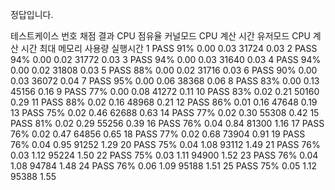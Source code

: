 정답입니다.

테스트케이스 번호	채점 결과	CPU 점유율	커널모드 CPU 계산 시간	유저모드 CPU 계산 시간	최대 메모리 사용량	실행시간
1	PASS	91%	0.00	0.03	31724	0.03
2	PASS	94%	0.00	0.02	31772	0.03
3	PASS	94%	0.00	0.03	31640	0.03
4	PASS	94%	0.00	0.02	31808	0.03
5	PASS	88%	0.00	0.02	31716	0.03
6	PASS	90%	0.00	0.03	36072	0.04
7	PASS	95%	0.00	0.06	38368	0.06
8	PASS	83%	0.00	0.13	45156	0.16
9	PASS	77%	0.00	0.08	41272	0.11
10	PASS	83%	0.02	0.21	50160	0.29
11	PASS	88%	0.02	0.16	48968	0.21
12	PASS	86%	0.01	0.16	47648	0.19
13	PASS	75%	0.02	0.46	62688	0.63
14	PASS	77%	0.02	0.30	55308	0.42
15	PASS	81%	0.02	0.29	55256	0.39
16	PASS	76%	0.04	0.84	81300	1.16
17	PASS	76%	0.02	0.47	64856	0.65
18	PASS	77%	0.02	0.68	73904	0.91
19	PASS	76%	0.04	0.95	91252	1.29
20	PASS	75%	0.04	1.08	93112	1.49
21	PASS	76%	0.03	1.12	95224	1.50
22	PASS	75%	0.03	1.11	94900	1.52
23	PASS	76%	0.04	1.08	94784	1.48
24	PASS	76%	0.06	1.09	95188	1.51
25	PASS	75%	0.05	1.12	95388	1.55